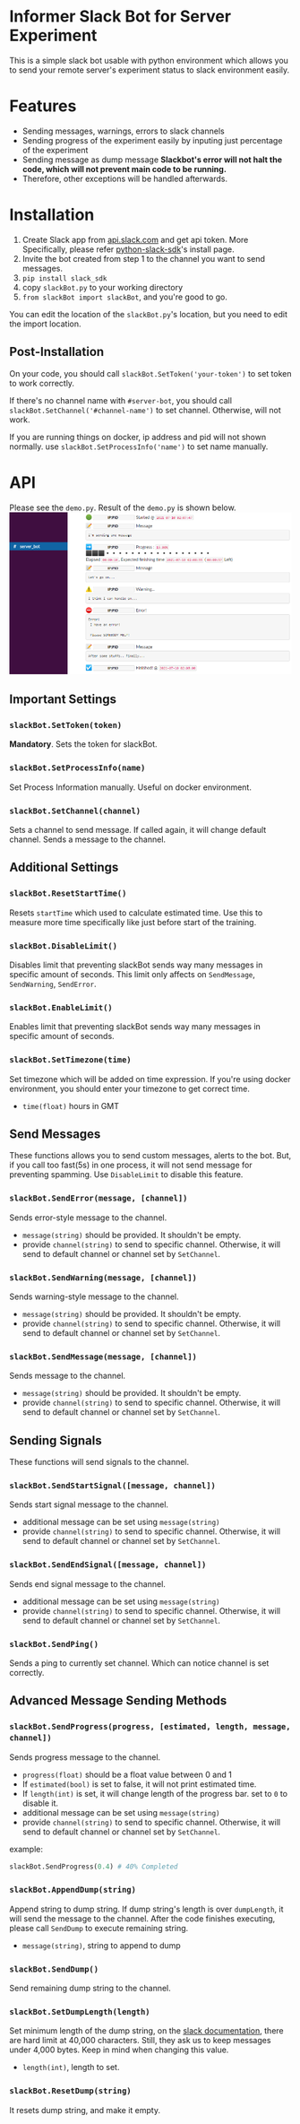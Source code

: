 # Informer Slack Bot for Server Experiment

This is a simple slack bot usable with python environment which allows you to send your remote server's experiment status to slack environment easily.
# Features
- Sending messages, warnings, errors to slack channels
- Sending progress of the experiment easily by inputing just percentage of the experiment
- Sending message as dump message
**Slackbot's error will not halt the code, which will not prevent main code to be running.**
- Therefore, other exceptions will be handled afterwards.

# Installation
1. Create Slack app from [api.slack.com](api.slack.com) and get api token. More Specifically, please refer [python-slack-sdk](https://github.com/slackapi/python-slack-sdk/blob/main/tutorial/01-creating-the-slack-app.md)'s install page.
2. Invite the bot created from step 1 to the channel you want to send messages.
3. `pip install slack_sdk`
4. copy `slackBot.py` to your working directory 
5. `from slackBot import slackBot`, and you're good to go.

You can edit the location of the `slackBot.py`'s location, but you need to edit the import location.


## Post-Installation

On your code, you should call `slackBot.SetToken('your-token')` to set token to work correctly.

If there's no channel name with `#server-bot`, you should call `slackBot.SetChannel('#channel-name')` to set channel. Otherwise, will not work.

If you are running things on docker, ip address and pid will not shown normally. use `slackBot.SetProcessInfo('name')` to set name manually.
# API
Please see the `demo.py`. Result of the `demo.py` is shown below.
![image](./assets/execution.png)

## Important Settings
### `slackBot.SetToken(token)`
**Mandatory**. Sets the token for slackBot.
### `slackBot.SetProcessInfo(name)`
Set Process Information manually. Useful on docker environment.
### `slackBot.SetChannel(channel)`
Sets a channel to send message. If called again, it will change default channel. Sends a message to the channel.

## Additional Settings
### `slackBot.ResetStartTime()`
Resets `startTime` which used to calculate estimated time. Use this to measure more time specifically like just before start of the training.

### `slackBot.DisableLimit()`
Disables limit that preventing slackBot sends way many messages in specific amount of seconds. This limit only affects on `SendMessage`, `SendWarning`, `SendError`.

### `slackBot.EnableLimit()`
Enables limit that preventing slackBot sends way many messages in specific amount of seconds.
### `slackBot.SetTimezone(time)`
Set timezone which will be added on time expression. If you're using docker environment, you should enter your timezone to get correct time.
- `time(float)` hours in GMT

## Send Messages
These functions allows you to send custom messages, alerts to the bot. But, if you call too fast(5s) in one process, it will not send message for preventing spamming. Use `DisableLimit` to disable this feature.

### `slackBot.SendError(message, [channel])`
Sends error-style message to the channel. 
 - `message(string)` should be provided. It shouldn't be empty.
 - provide `channel(string)` to send to specific channel. Otherwise, it will send to default channel or channel set by `SetChannel`.

### `slackBot.SendWarning(message, [channel])`
Sends warning-style message to the channel.
 - `message(string)` should be provided. It shouldn't be empty.
 - provide `channel(string)` to send to specific channel. Otherwise, it will send to default channel or channel set by `SetChannel`.

### `slackBot.SendMessage(message, [channel])`
Sends message to the channel.
 - `message(string)` should be provided. It shouldn't be empty.
 - provide `channel(string)` to send to specific channel. Otherwise, it will send to default channel or channel set by `SetChannel`.

## Sending Signals
These functions will send signals to the channel.
### `slackBot.SendStartSignal([message, channel])`
Sends start signal message to the channel.
 - additional message can be set using `message(string)`
 - provide `channel(string)` to send to specific channel. Otherwise, it will send to default channel or channel set by `SetChannel`.

### `slackBot.SendEndSignal([message, channel])`
Sends end signal message to the channel.
 - additional message can be set using `message(string)`
 - provide `channel(string)` to send to specific channel. Otherwise, it will send to default channel or channel set by `SetChannel`.

### `slackBot.SendPing()`
Sends a ping to currently set channel. Which can notice channel is set correctly.

## Advanced Message Sending Methods

### `slackBot.SendProgress(progress, [estimated, length, message, channel])`
Sends progress message to the channel.
 - `progress(float)` should be a float value between 0 and 1
 - If `estimated(bool)` is set to false, it will not print estimated time.
 - If `length(int)` is set, it will change length of the progress bar. set to `0` to disable it.
 - additional message can be set using `message(string)`
 - provide `channel(string)` to send to specific channel. Otherwise, it will send to default channel or channel set by `SetChannel`.

example:
```python
slackBot.SendProgress(0.4) # 40% Completed
```

### `slackBot.AppendDump(string)`
Append string to dump string. If dump string's length is over `dumpLength`, it will send the message to the channel. After the code finishes executing, please call `SendDump` to execute remaining string.
- `message(string)`, string to append to dump

### `slackBot.SendDump()`
Send remaining dump string to the channel.

### `slackBot.SetDumpLength(length)`
Set minimum length of the dump string, on the [slack documentation](https://api.slack.com/changelog/2018-04-truncating-really-long-messages), there are hard limit at 40,000 characters. Still, they ask us to keep messages under 4,000 bytes. Keep in mind when changing this value.
- `length(int)`, length to set.
### `slackBot.ResetDump(string)`
It resets dump string, and make it empty.